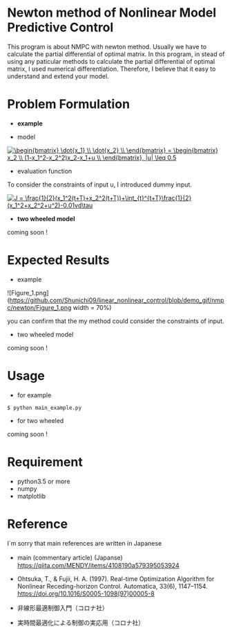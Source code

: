 # Newton method of Nonlinear Model Predictive Control
This program is about NMPC with newton method.
Usually we have to calculate the partial differential of optimal matrix.
In this program, in stead of using any paticular methods to calculate the partial differential of optimal matrix, I used numerical differentiation.
Therefore, I believe that it easy to understand and extend your model.

# Problem Formulation

- **example**

- model

<a href="https://www.codecogs.com/eqnedit.php?latex=\begin{bmatrix}&space;\dot{x_1}&space;\\&space;\dot{x_2}&space;\\&space;\end{bmatrix}&space;=&space;\begin{bmatrix}&space;x_2&space;\\&space;(1-x_1^2-x_2^2)x_2-x_1&plus;u&space;\\&space;\end{bmatrix},&space;|u|&space;\leq&space;0.5" target="_blank"><img src="https://latex.codecogs.com/gif.latex?\begin{bmatrix}&space;\dot{x_1}&space;\\&space;\dot{x_2}&space;\\&space;\end{bmatrix}&space;=&space;\begin{bmatrix}&space;x_2&space;\\&space;(1-x_1^2-x_2^2)x_2-x_1&plus;u&space;\\&space;\end{bmatrix},&space;|u|&space;\leq&space;0.5" title="\begin{bmatrix} \dot{x_1} \\ \dot{x_2} \\ \end{bmatrix} = \begin{bmatrix} x_2 \\ (1-x_1^2-x_2^2)x_2-x_1+u \\ \end{bmatrix}, |u| \leq 0.5" /></a>

- evaluation function

To consider the constraints of input u, I introduced dummy input.

<a href="https://www.codecogs.com/eqnedit.php?latex=J&space;=&space;\frac{1}{2}(x_1^2(t&plus;T)&plus;x_2^2(t&plus;T))&plus;\int_{t}^{t&plus;T}\frac{1}{2}(x_1^2&plus;x_2^2&plus;u^2)-0.01vd\tau" target="_blank"><img src="https://latex.codecogs.com/gif.latex?J&space;=&space;\frac{1}{2}(x_1^2(t&plus;T)&plus;x_2^2(t&plus;T))&plus;\int_{t}^{t&plus;T}\frac{1}{2}(x_1^2&plus;x_2^2&plus;u^2)-0.01vd\tau" title="J = \frac{1}{2}(x_1^2(t+T)+x_2^2(t+T))+\int_{t}^{t+T}\frac{1}{2}(x_1^2+x_2^2+u^2)-0.01vd\tau" /></a>


- **two wheeled model**

coming soon !

# Expected Results

- example

![Figure_1.png](https://github.com/Shunichi09/linear_nonlinear_control/blob/demo_gif/nmpc/newton/Figure_1.png width = 70%)

you can confirm that the my method could consider the constraints of input.

- two wheeled model

coming soon !

# Usage

- for example

```
$ python main_example.py
```

- for two wheeled

coming soon !

# Requirement

- python3.5 or more
- numpy
- matplotlib

# Reference
I`m sorry that main references are written in Japanese

- main (commentary article) (Japanse)　https://qiita.com/MENDY/items/4108190a579395053924

- Ohtsuka, T., & Fujii, H. A. (1997). Real-time Optimization Algorithm for Nonlinear Receding-horizon Control. Automatica, 33(6), 1147–1154. https://doi.org/10.1016/S0005-1098(97)00005-8

- 非線形最適制御入門（コロナ社）

- 実時間最適化による制御の実応用（コロナ社）